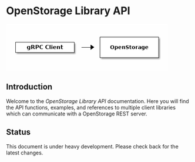 # OpenStorage Library API

![sdk.png](images/sdk.png)

## Introduction
Welcome to the _OpenStorage Library API_ documentation. Here you will find the API functions, examples, and references to multiple client libraries which can communicate with a OpenStorage REST server.

## Status
This document is under heavy development. Please check back for the latest changes.
